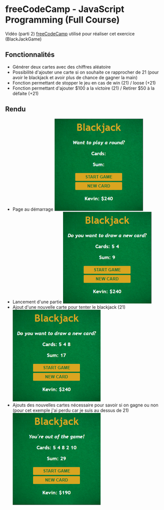 # freeCodeCamp - JavaScript Programming (Full Course)

Vidéo (parti 2) [freeCodeCamp](https://youtu.be/jS4aFq5-91M) utilisé pour réaliser cet exercice (BlackJackGame)

## Fonctionnalités

- Générer deux cartes avec des chiffres aléatoire
- Possibilité d'ajouter une carte si on souhaite ce rapprocher de 21 (pour avoir le blackjack et avoir plus de chance de gagner la main)
- Fonction permettant de stopper le jeu en cas de win (21) / loose (+21)
- Fonction permettant d'ajouter $100 a la victoire (21) / Retirer $50 à la défaite (+21)

## Rendu

- Page au démarrage ![Page au démarrage](images/home.PNG)
- Lancement d'une partie ![Lancement d'une partie](images/start.PNG)
- Ajout d'une nouvelle carte pour tenter le blackjack (21) ![Ajout d'une nouvelle carte pour tenter le blackjack (21)](images/new_card.PNG)
- Ajouts des nouvelles cartes nécessaire pour savoir si on gagne ou non (pour cet exemple j'ai perdu car je suis au dessus de 21) ![ajout de nouvelles cartes jusqu'au résultat](images/new_card_loose.PNG)
